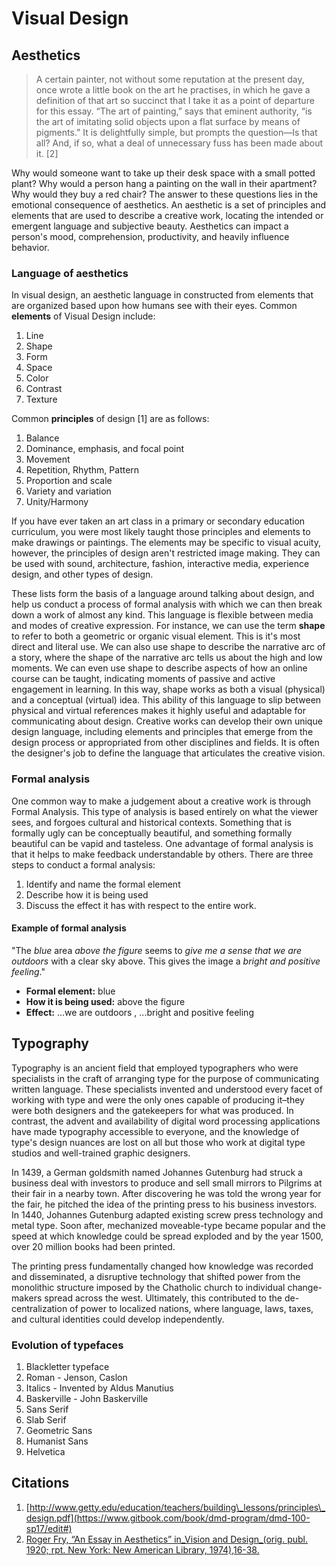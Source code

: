 # Visual Design

## Aesthetics

> A certain painter, not without some reputation at the present day, once wrote a little book on the art he practises, in which he gave a definition of that art so succinct that I take it as a point of departure for this essay. “The art of painting,” says that eminent authority, “is the art of imitating solid objects upon a flat surface by means of pigments.” It is delightfully simple, but prompts the question—Is that all? And, if so, what a deal of unnecessary fuss has been made about it. \[2\]

Why would someone want to take up their desk space with a small potted plant? Why would a person hang a painting on the wall in their apartment? Why would they buy a red chair? The answer to these questions lies in the emotional consequence of aesthetics. An aesthetic is a set of principles and elements that are used to describe a creative work, locating the intended or emergent language and subjective beauty. Aesthetics can impact a person's mood, comprehension, productivity, and heavily influence behavior.

### Language of aesthetics

In visual design, an aesthetic language in constructed from elements that are organized based upon how humans see with their eyes. Common **elements** of Visual Design include:

1. Line
2. Shape
3. Form
4. Space
5. Color
6. Contrast
7. Texture

Common **principles** of design \[1\] are as follows:

1. Balance
2. Dominance, emphasis, and focal point
3. Movement
4. Repetition, Rhythm, Pattern
5. Proportion and scale
6. Variety and variation
7. Unity/Harmony

If you have ever taken an art class in a primary or secondary education curriculum, you were most likely taught those principles and elements to make drawings or paintings. The elements may be specific to visual acuity, however, the principles of design aren't restricted image making. They can be used with sound, architecture, fashion, interactive media, experience design, and other types of design.

These lists form the basis of a language around talking about design, and help us conduct a process of formal analysis with which we can then break down a work of almost any kind. This language is flexible between media and modes of creative expression. For instance, we can use the term **shape** to refer to both a geometric or organic visual element. This is it's most direct and literal use. We can also use shape to describe the narrative arc of a story, where the shape of the narrative arc tells us about the high and low moments. We can even use shape to describe aspects of how an online course can be taught, indicating moments of passive and active engagement in learning. In this way, shape works as both a visual \(physical\) and a conceptual \(virtual\) idea. This ability of this language to slip between physical and virtual references makes it highly useful and adaptable for communicating about design. Creative works can develop their own unique design language, including elements and principles that emerge from the design process or appropriated from other disciplines and fields. It is often the designer's job to define the language that articulates the creative vision.

### Formal analysis

One common way to make a judgement about a creative work is through Formal Analysis. This type of analysis is based entirely on what the viewer sees, and forgoes cultural and historical contexts. Something that is formally ugly can be conceptually beautiful, and something formally beautiful can be vapid and tasteless. One advantage of formal analysis is that it helps to make feedback understandable by others. There are three steps to conduct a formal analysis:

1. Identify and name the formal element
2. Describe how it is being used
3. Discuss the effect it has with respect to the entire work.

#### Example of formal analysis

"The _blue_ area _above the figure_ seems to _give me a sense that we are outdoors_ with a clear sky above. This gives the image a _bright and positive feeling_."

* **Formal element:** blue
* **How it is being used:** above the figure 
* **Effect:** ...we are outdoors
  , ...bright and positive feeling

## Typography

Typography is an ancient field that employed typographers who were specialists in the craft of arranging type for the purpose of communicating written language. These specialists invented and understood every facet of working with type and were the only ones capable of producing it–they were both designers and the gatekeepers for what was produced. In contrast, the advent and availability of digital word processing applications have made typography accessible to everyone, and the knowledge of type's design nuances are lost on all but those who work at digital type studios and well-trained graphic designers.

In 1439, a German goldsmith named Johannes Gutenburg had struck a business deal with investors to produce and sell small mirrors to Pilgrims at their fair in a nearby town. After discovering he was told the wrong year for the fair, he pitched the idea of the printing press to his business investors. In 1440, Johannes Gutenburg adapted existing screw press technology and metal type. Soon after, mechanized moveable-type became popular and the speed at which knowledge could be spread exploded and by the year 1500, over 20 million books had been printed.

The printing press fundamentally changed how knowledge was recorded and disseminated, a disruptive technology that shifted power from the monolithic structure imposed by the Chatholic church to individual change-makers spread across the west. Ultimately, this contributed to the de-centralization of power to localized nations, where language, laws, taxes, and cultural identities could develop independently.

### Evolution of typefaces

1. Blackletter typeface
2. Roman - Jenson, Caslon
3. Italics - Invented by Aldus Manutius
4. Baskerville - John Baskerville
5. Sans Serif
6. Slab Serif
7. Geometric Sans
8. Humanist Sans
9. Helvetica

## Citations

1. [http://www.getty.edu/education/teachers/building\_lessons/principles\_design.pdf](https://www.gitbook.com/book/dmd-program/dmd-100-sp17/edit#)
2. [Roger Fry, “An Essay in Aesthetics” in_Vision and Design_\(orig. publ. 1920; rpt. New York: New American Library, 1974\),16-38.](https://www.gitbook.com/book/dmd-program/dmd-100-sp17/edit#) 



